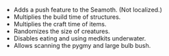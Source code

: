 - Adds a push feature to the Seamoth. (Not localized.)
- Multiplies the build time of structures.
- Multiplies the craft time of items.
- Randomizes the size of creatures.
- Disables eating and using medkits underwater.
- Allows scanning the pygmy and large bulb bush.
